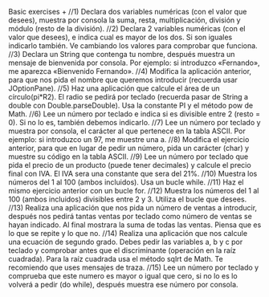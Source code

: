 Basic exercises +
//1) Declara dos variables numéricas (con el valor que desees), muestra por consola la suma, resta, multiplicación, división y módulo (resto de la división).
//2) Declara 2 variables numéricas (con el valor que desees), e indica cual es mayor de los dos. Si son iguales indicarlo también. Ve cambiando los valores para comprobar que funciona.
//3) Declara un String que contenga tu nombre, después muestra un mensaje de bienvenida por consola. Por ejemplo: si introduzco «Fernando», me aparezca «Bienvenido Fernando».
//4) Modifica la aplicación anterior, para que nos pida el nombre que queremos introducir (recuerda usar JOptionPane).
//5) Haz una aplicación que calcule el área de un círculo(pi*R2). El radio se pedirá por teclado (recuerda pasar de String a double con Double.parseDouble). Usa la constante PI y el método pow de Math.
//6) Lee un número por teclado e indica si es divisible entre 2 (resto = 0). Si no lo es, también debemos indicarlo.
//7) Lee un número por teclado y muestra por consola, el carácter al que pertenece en la tabla ASCII. Por ejemplo: si introduzco un 97, me muestre una a.
//8) Modifica el ejercicio anterior, para que en lugar de pedir un número, pida un carácter (char) y muestre su código en la tabla ASCII.
//9) Lee un número por teclado que pida el precio de un producto (puede tener decimales) y calcule el precio final con IVA. El IVA sera una constante que sera del 21%.
//10) Muestra los números del 1 al 100 (ambos incluidos). Usa un bucle while.
//11) Haz el mismo ejercicio anterior con un bucle for.
//12) Muestra los números del 1 al 100 (ambos incluidos) divisibles entre 2 y 3. Utiliza el bucle que desees.
//13) Realiza una aplicación que nos pida un número de ventas a introducir, después nos pedirá tantas ventas por teclado como número de ventas se hayan indicado. Al final mostrara la suma de todas las ventas. Piensa que es lo que se repite y lo que no.
//14) Realiza una aplicación que nos calcule una ecuación de segundo grado. Debes pedir las variables a, b y c por teclado y comprobar antes que el discriminante (operación en la raíz cuadrada). Para la raíz cuadrada usa el método sqlrt de Math. Te recomiendo que uses mensajes de traza.
//15) Lee un número por teclado y comprueba que este numero es mayor o igual que cero, si no lo es lo volverá a pedir (do while), después muestra ese número por consola.
